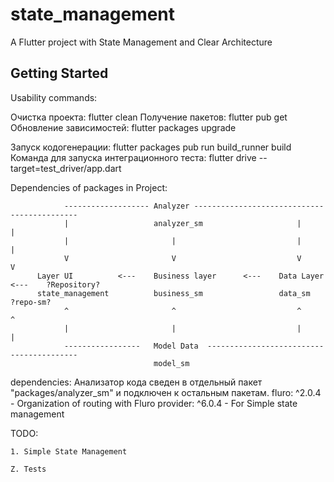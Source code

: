 # state_management

A Flutter project with State Management and Clear Architecture

## Getting Started


Usability commands:

Очистка проекта: flutter clean
Получение пакетов: flutter pub get
Обновление зависимостей: flutter packages upgrade

Запуск кодогенерации: flutter packages pub run build_runner build
Команда для запуска интеграционного теста: flutter drive --target=test_driver/app.dart

Dependencies of packages in Project: 

                ------------------- Analyzer --------------------------------------------
                |                   analyzer_sm                     |                   |
                |                       |                           |                   |
                V                       V                           V                   V
          Layer UI          <---    Business layer      <---    Data Layer  <---    ?Repository?
          state_management          business_sm                 data_sm             ?repo-sm?
                ^                       ^                           ^                   ^
                |                       |                           |                   |
                -----------------   Model Data  -----------------------------------------
                                    model_sm

dependencies:
    Анализатор кода сведен в отдельный пакет "packages/analyzer_sm" и подключен к остальным пакетам.
    fluro: ^2.0.4       -   Organization of routing with Fluro
    provider: ^6.0.4    -   For Simple state management

TODO:

    1. Simple State Management

    Z. Tests